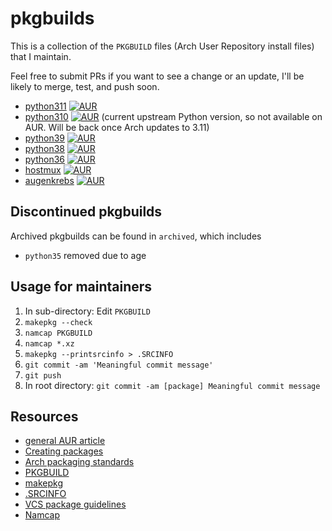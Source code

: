 # pkgbuilds

This is a collection of the `PKGBUILD` files (Arch User Repository install files) that I maintain.

Feel free to submit PRs if you want to see a change or an update, I'll be likely to merge, test, and push soon.

 - [python311](python311/)
   [![AUR](https://img.shields.io/aur/votes/python311.svg)](https://aur.archlinux.org/packages/python311)
 - [python310](python310/)
   [![AUR](https://img.shields.io/aur/votes/python310.svg)](https://aur.archlinux.org/packages/python310)
   (current upstream Python version, so not available on AUR. Will be back once Arch updates to 3.11)
 - [python39](python39/)
   [![AUR](https://img.shields.io/aur/votes/python39.svg)](https://aur.archlinux.org/packages/python39)
 - [python38](python38/)
   [![AUR](https://img.shields.io/aur/votes/python38.svg)](https://aur.archlinux.org/packages/python38)
 - [python36](python36/)
   [![AUR](https://img.shields.io/aur/votes/python36.svg)](https://aur.archlinux.org/packages/python36)
 - [hostmux](hostmux-git/)
   [![AUR](https://img.shields.io/aur/votes/hostmux-git.svg)](https://aur.archlinux.org/packages/hostmux-git)
 - [augenkrebs](augenkrebs-git/)
   [![AUR](https://img.shields.io/aur/votes/augenkrebs-git.svg)](https://aur.archlinux.org/packages/augenkrebs-git)

## Discontinued pkgbuilds

Archived pkgbuilds can be found in ``archived``, which includes

 - ``python35`` removed due to age

## Usage for maintainers

1. In sub-directory: Edit `PKGBUILD`
2. `makepkg --check`
3. `namcap PKGBUILD`
4. `namcap *.xz`
5. `makepkg --printsrcinfo > .SRCINFO`
6. `git commit -am 'Meaningful commit message'`
7. `git push`
8. In root directory: `git commit -am [package] Meaningful commit message`


## Resources

 - [general AUR article](https://wiki.archlinux.org/index.php/Arch_User_Repository)
 - [Creating packages](https://wiki.archlinux.org/index.php/Creating_packages)
 - [Arch packaging standards](https://wiki.archlinux.org/index.php/Arch_packaging_standards)
 - [PKGBUILD](https://wiki.archlinux.org/index.php/PKGBUILD)
 - [makepkg](https://wiki.archlinux.org/index.php/Makepkg)
 - [.SRCINFO](https://wiki.archlinux.org/index.php/.SRCINFO)
 - [VCS package guidelines](https://wiki.archlinux.org/index.php/VCS_package_guidelines)
 - [Namcap](https://wiki.archlinux.org/index.php/Namcap)
